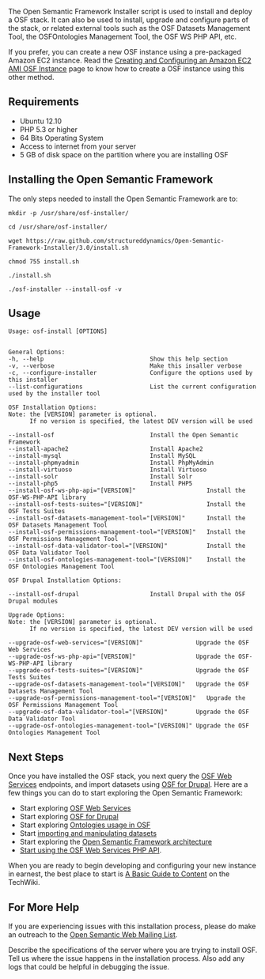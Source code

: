 The Open Semantic Framework Installer script is used to install and deploy a OSF stack. It can also be used to install, upgrade and configure parts of the stack, or related external tools such as the OSF Datasets Management Tool, the OSFOntologies Management Tool, the OSF WS PHP API, etc.

If you prefer, you can create a new OSF instance using a pre-packaged Amazon EC2 instance. Read the [Creating and Configuring an Amazon EC2 AMI OSF Instance](http://wiki.opensemanticframework.org/index.php/Creating_and_Configuring_an_Amazon_EC2_AMI_OSF_Instance) page to know how to create a OSF instance using this other method.

Requirements
------------
* Ubuntu 12.10
* PHP 5.3 or higher
* 64 Bits Operating System
* Access to internet from your server
* 5 GB of disk space on the partition where you are installing OSF

Installing the Open Semantic Framework
--------------------------------------
The only steps needed to install the Open Semantic Framework are to:
                       
```
mkdir -p /usr/share/osf-installer/

cd /usr/share/osf-installer/

wget https://raw.github.com/structureddynamics/Open-Semantic-Framework-Installer/3.0/install.sh

chmod 755 install.sh

./install.sh

./osf-installer --install-osf -v
```

Usage
-----
```
Usage: osf-install [OPTIONS]


General Options:
-h, --help                              Show this help section
-v, --verbose                           Make this insaller verbose
-c, --configure-installer               Configure the options used by this installer
--list-configurations                   List the current configuration used by the installer tool

OSF Installation Options:
Note: the [VERSION] parameter is optional.
      If no version is specified, the latest DEV version will be used

--install-osf                           Install the Open Semantic Framework
--install-apache2                       Install Apache2
--install-mysql                         Install MySQL
--install-phpmyadmin                    Install PhpMyAdmin
--install-virtuoso                      Install Virtuoso
--install-solr                          Install Solr
--install-php5                          Install PHP5
--install-osf-ws-php-api="[VERSION]"                    Install the OSF-WS-PHP-API library
--install-osf-tests-suites="[VERSION]"                  Install the OSF Tests Suites
--install-osf-datasets-management-tool="[VERSION]"      Install the OSF Datasets Management Tool
--install-osf-permissions-management-tool="[VERSION]"   Install the OSF Permissions Management Tool
--install-osf-data-validator-tool="[VERSION]"           Install the OSF Data Validator Tool
--install-osf-ontologies-management-tool="[VERSION]"    Install the OSF Ontologies Management Tool

OSF Drupal Installation Options:

--install-osf-drupal                    Install Drupal with the OSF Drupal modules

Upgrade Options:
Note: the [VERSION] parameter is optional.
      If no version is specified, the latest DEV version will be used

--upgrade-osf-web-services="[VERSION]"               Upgrade the OSF Web Services
--upgrade-osf-ws-php-api="[VERSION]"                 Upgrade the OSF-WS-PHP-API library
--upgrade-osf-tests-suites="[VERSION]"               Upgrade the OSF Tests Suites
--upgrade-osf-datasets-management-tool="[VERSION]"   Upgrade the OSF Datasets Management Tool
--upgrade-osf-permissions-management-tool="[VERSION]"   Upgrade the OSF Permissions Management Tool
--upgrade-osf-data-validator-tool="[VERSION]"        Upgrade the OSF Data Validator Tool
--upgrade-osf-ontologies-management-tool="[VERSION]" Upgrade the OSF Ontologies Management Tool
```

Next Steps
----------
Once you have installed the OSF stack, you next query the [OSF Web Services](http://wiki.opensemanticframework.org/index.php/OSF_Web_Services)  endpoints, and import datasets using [OSF for Drupal](http://wiki.opensemanticframework.org/index.php/OSF_for_Drupal). Here are a few things you can do to start exploring the Open Semantic Framework:

* Start exploring [OSF Web Services](http://wiki.opensemanticframework.org/index.php/OSF_Web_Services)
* Start exploring [OSF for Drupal](http://wiki.opensemanticframework.org/index.php/OSF_for_Drupal)
* Start exploring [Ontologies usage in OSF](http://wiki.opensemanticframework.org/index.php/Category:Ontologies)
* Start [importing and manipulating datasets](http://wiki.opensemanticframework.org/index.php/Datasets_Management_Tool)
* Start exploring the [Open Semantic Framework architecture](http://wiki.opensemanticframework.org/index.php/OSF_Web_Service_Architecture)
* [Start using the OSF Web Services PHP API](http://wiki.opensemanticframework.org/index.php/OSF_Web_Service_PHP_API).

When you are ready to begin developing and configuring your new instance in earnest, the best place to start is [A Basic Guide to Content](http://wiki.opensemanticframework.org/index.php/A_Basic_Guide_to_Content) on the TechWiki.

For More Help
-------------
If you are experiencing issues with this installation process, please do make an outreach to the [Open Semantic Web Mailing List](http://groups.google.com/group/open-semantic-framework).

Describe the specifications of the server where you are trying to install OSF. Tell us where the issue happens in the installation process. Also add any logs that could be helpful in debugging the issue.

